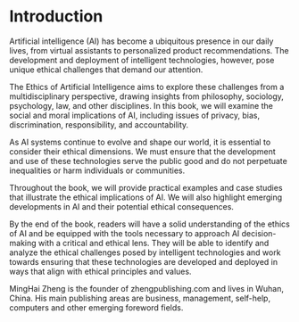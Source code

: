 # Introduction

Artificial intelligence (AI) has become a ubiquitous presence in our daily lives, from virtual assistants to personalized product recommendations. The development and deployment of intelligent technologies, however, pose unique ethical challenges that demand our attention.

The Ethics of Artificial Intelligence aims to explore these challenges from a multidisciplinary perspective, drawing insights from philosophy, sociology, psychology, law, and other disciplines. In this book, we will examine the social and moral implications of AI, including issues of privacy, bias, discrimination, responsibility, and accountability.

As AI systems continue to evolve and shape our world, it is essential to consider their ethical dimensions. We must ensure that the development and use of these technologies serve the public good and do not perpetuate inequalities or harm individuals or communities.

Throughout the book, we will provide practical examples and case studies that illustrate the ethical implications of AI. We will also highlight emerging developments in AI and their potential ethical consequences.

By the end of the book, readers will have a solid understanding of the ethics of AI and be equipped with the tools necessary to approach AI decision-making with a critical and ethical lens. They will be able to identify and analyze the ethical challenges posed by intelligent technologies and work towards ensuring that these technologies are developed and deployed in ways that align with ethical principles and values.

MingHai Zheng is the founder of zhengpublishing.com and lives in Wuhan, China. His main publishing areas are business, management, self-help, computers and other emerging foreword fields.
